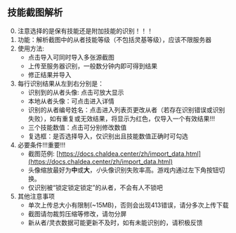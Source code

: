 ## 技能截图解析

0. 注意选择的是保有技能还是附加技能的识别！！！
1. 功能：解析截图中的从者技能等级（不包括灵基等级），应该不限服务器
2. 使用方法: 
    - 点击导入可同时导入多张源截图
    - 上传至服务器识别，一般数分钟内即可得到结果
    - 修正结果并导入
3. 每行识别结果从左到右分别是：
    - 识别到的从者头像: 点击可放大显示
    - 本地从者头像：可点击进入详情
    - 识别的从者编号姓名：点击进入列表页更改从者（若存在识别错误或识别失败），如有重复或无效结果，将显示为红色，仅导入一个有效结果!!!
    - 三个技能数值：点击可分别修改数值
    - 复选框：是否选择导入，仅识别出且技能数值正确时可勾选
4. 必要条件!!!重要!!!
    - 截图范例: [https://docs.chaldea.center/zh/import_data.html](https://docs.chaldea.center/zh/import_data.html)
    - 头像缩放最好为**中**或**大**，*小*头像识别失败率高。游戏内通过左下角按钮切换。
    - 仅识别被“锁定锁定锁定”的从者，不会有人不锁吧
5. 其他注意事项
    - 单次上传总大小有限制(~15MB)，否则会出现413错误，请分多次上传下载
    - 截图请勿裁剪压缩等修改，请勿分屏
    - 新从者/灵衣数据可能更新不及时，如有未能识别的，请积极反馈
 